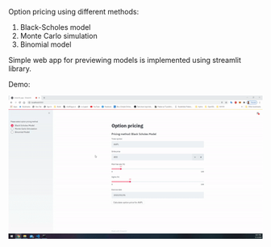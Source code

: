 Option pricing using different methods:
1. Black-Scholes model
2. Monte Carlo simulation
3. Binomial model

Simple web app for previewing models is implemented using streamlit library.

Demo:

![til](./demo/streamlit-webapp-preview.gif)